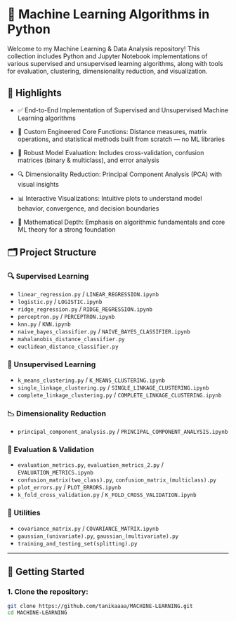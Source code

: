 # 🧠 Machine Learning Algorithms in Python
Welcome to my Machine Learning & Data Analysis repository! This collection includes Python and Jupyter Notebook implementations of various supervised and unsupervised learning algorithms, along with tools for evaluation, clustering, dimensionality reduction, and visualization.


## 📌 Highlights

- ✅ End-to-End Implementation of Supervised and Unsupervised Machine Learning algorithms

- 🧮 Custom Engineered Core Functions: Distance measures, matrix operations, and statistical methods built from scratch — no ML libraries

- 🧪 Robust Model Evaluation: Includes cross-validation, confusion matrices (binary & multiclass), and error analysis

- 🔍 Dimensionality Reduction: Principal Component Analysis (PCA) with visual insights

- 📊 Interactive Visualizations: Intuitive plots to understand model behavior, convergence, and decision boundaries

- 🧠 Mathematical Depth: Emphasis on algorithmic fundamentals and core ML theory for a strong foundation



## 🗂️ Project Structure

### 🔍 Supervised Learning
- `linear_regression.py` / `LINEAR_REGRESSION.ipynb`
- `logistic.py` / `LOGISTIC.ipynb`
- `ridge_regression.py` / `RIDGE_REGRESSION.ipynb`
- `perceptron.py` / `PERCEPTRON.ipynb`
- `knn.py` / `KNN.ipynb`
- `naive_bayes_classifier.py` / `NAIVE_BAYES_CLASSIFIER.ipynb`
- `mahalanobis_distance_classifier.py`
- `euclidean_distance_classifier.py`

### 🧭 Unsupervised Learning
- `k_means_clustering.py` / `K_MEANS_CLUSTERING.ipynb`
- `single_linkage_clustering.py` / `SINGLE_LINKAGE_CLUSTERING.ipynb`
- `complete_linkage_clustering.py` / `COMPLETE_LINKAGE_CLUSTERING.ipynb`

### 📉 Dimensionality Reduction
- `principal_component_analysis.py` / `PRINCIPAL_COMPONENT_ANALYSIS.ipynb`

### 📐 Evaluation & Validation
- `evaluation_metrics.py`, `evaluation_metrics_2.py` / `EVALUATION_METRICS.ipynb`
- `confusion_matrix(two_class).py`, `confusion_matrix_(multiclass).py`
- `plot_errors.py` / `PLOT_ERRORS.ipynb`
- `k_fold_cross_validation.py` / `K_FOLD_CROSS_VALIDATION.ipynb`

### 🧰 Utilities
- `covariance_matrix.py` / `COVARIANCE_MATRIX.ipynb`
- `gaussian_(univariate).py`, `gaussian_(multivariate).py`
- `training_and_testing_set(splitting).py`

---

## 🚀 Getting Started

### 1. Clone the repository:
```bash
git clone https://github.com/tanikaaaa/MACHINE-LEARNING.git
cd MACHINE-LEARNING
